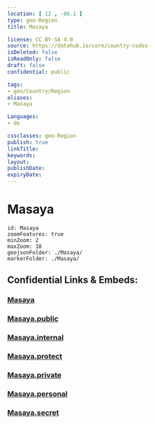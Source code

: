 ```yaml
---
location: [ 12 , -86.1 ] 
type: geo-Region
title: Masaya

license: CC BY-SA 4.0
source: https://datahub.io/core/country-codes
isDeleted: false
isReadOnly: false
draft: false
confidential: public

tags:
- geo/Country/Region
aliases:
- Masaya

Languages:
- de

cssclasses: geo-Region
publish: true
linkTitle: 
keywords: 
layout: 
publishDate: 
expiryDate: 
---
```


# Masaya

```leaflet
id: Masaya
zoomFeatures: true 
minZoom: 2 
maxZoom: 18
geojsonFolder: ./Masaya/
markerFolder: ./Masaya/
```


## Confidential Links & Embeds: 

### [Masaya](/_Standards/Earth/Continent/America~Central/Nicaragua/departments~Nicaragua/Masaya.md) 

### [Masaya.public](/_public/Earth/Continent/America~Central/Nicaragua/departments~Nicaragua/Masaya.public.md) 

### [Masaya.internal](/_internal/Earth/Continent/America~Central/Nicaragua/departments~Nicaragua/Masaya.internal.md) 

### [Masaya.protect](/_protect/Earth/Continent/America~Central/Nicaragua/departments~Nicaragua/Masaya.protect.md) 

### [Masaya.private](/_private/Earth/Continent/America~Central/Nicaragua/departments~Nicaragua/Masaya.private.md) 

### [Masaya.personal](/_personal/Earth/Continent/America~Central/Nicaragua/departments~Nicaragua/Masaya.personal.md) 

### [Masaya.secret](/_secret/Earth/Continent/America~Central/Nicaragua/departments~Nicaragua/Masaya.secret.md)

